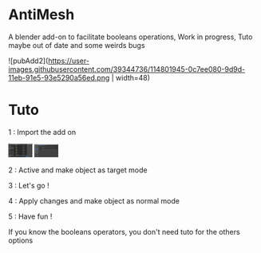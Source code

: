 
# AntiMesh

A blender add-on to facilitate booleans operations,
Work in progress, Tuto maybe out of date and some weirds bugs

![pubAdd2](https://user-images.githubusercontent.com/39344736/114801945-0c7ee080-9d9d-11eb-91e5-93e5290a56ed.png | width=48)


# Tuto

1 : Import the add on


<img src="https://github.com/LightAnge/AntiMesh/blob/main/images/addon_install.PNG?raw=true" width="48">

<img src="https://github.com/LightAnge/AntiMesh/blob/main/images/addon_check_it.PNG?raw=true" width="48">

2 : Active and make object as target mode



3 : Let's go !




4 : Apply changes and make object as normal mode



5 : Have fun !

If you know the booleans operators, you don't need tuto for the others options








